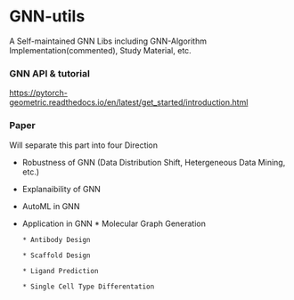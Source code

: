 # GNN-utils
A Self-maintained GNN Libs including GNN-Algorithm Implementation(commented), Study Material, etc.

### GNN API & tutorial
https://pytorch-geometric.readthedocs.io/en/latest/get_started/introduction.html

### Paper
Will separate this part into four Direction
  * Robustness of GNN (Data Distribution Shift, Hetergeneous Data Mining, etc.)
      
  * Explanaibility of GNN 
  
  * AutoML in GNN
  
  * Application in GNN
        * Molecular Graph Generation
        
        * Antibody Design

        * Scaffold Design

        * Ligand Prediction

        * Single Cell Type Differentation 
